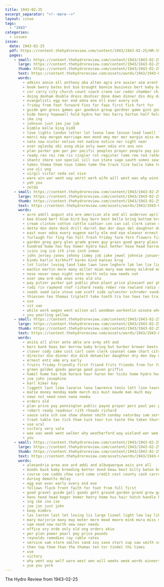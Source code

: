 ```yaml
---
title: 1943-02-25
excerpt_separator: "<!--more-->"
layout: issue
tags:
  - "1943"
categories:
  - issues
issue:
  date: 1943-02-25
  pdf: https://content.thehydroreview.com/content/1943/1943-02-25/HR-1943-02-25.pdf
  pages:
    - small: https://content.thehydroreview.com/content/1943/1943-02-25/small/HR-1943-02-25-01.jpg
      large: https://content.thehydroreview.com/content/1943/1943-02-25/large/HR-1943-02-25-01.jpg
      thumb: https://content.thehydroreview.com/content/1943/1943-02-25/thumbnails/HR-1943-02-25-01.jpg
      text: https://content.thehydroreview.com/assets/words/1943/1943-02-25/HR-1943-02-25-01.txt
      words:
        - adkins annie all anthony aba alten agra are auxier aim arent area areas american allo ago and anz ast ach
        - book beery bates but bie brought bonnie business bert baby bar bus been bee berta boord bet bore ben bag below bible boy back burton buy brown burst boe boys
        - cor carry city church count coach crane car cedar chamber chief cart chance christia cross come canyon chester class con carruth cation cata collar
        - doing denham double dress doshier done down dinner din doy day dawn
        - evangelisti egg ear end edna ene ell ever every eik
        - friday from foot forward fins far faas first fick fort for
        - guide gen gross games gar goodwin group gardner game gins goods gone
        - hide henry hopewell hold hydro har hes harry horton half holderman hubbard hour her hamil home hay has hope holi hen hea hie harold hose hin hamilton han heen how
        - ike ing
        - johnson just jen joe job
        - kimble kelle king kidd
        - love lights london letter lot leona lane lesson lead lowell lionel lon lulu lim left lie later leroy long lay lou like
        - marci may morgan marriage mon mond mey mer mor margie miss muster menting mat monda martha miles maude mary muse monday morning more ming march mise must mae matter modell mene mee masch mabe meek
        - nate now nistor nelson not nadine notice ner night near
        - over oglesby oki oung okie only owen odie orn ono onn
        - plan parker pan por per pacific peoples prayer people pay pie pennington pense pastor pen pai pitzer points pam petty pisa part pasi pat peggy penta paul past peer paper
        - ready ren rei rom ris ringler rot register rome ree red rather
        - shantz shore son special sill sun state sage south somes seas sas sale six stead san speed sot sen stockton said sweeney sund she sagi saturday score school shi sear seal set study shells second sit sie sunday spine
        - takes thoma them tous taken tome the track tice twila take temp tie then tise tak ten thane tell till tolle tri than tal tien tin tack train teacher ton town tea ting team tho
        - use uli ung
        - virgil victor veda val vice
        - ware win war went way worst work wife will west was why winning wish wilson wisely winners with well
        - yeh you
        - zelda
    - small: https://content.thehydroreview.com/content/1943/1943-02-25/small/HR-1943-02-25-02.jpg
      large: https://content.thehydroreview.com/content/1943/1943-02-25/large/HR-1943-02-25-02.jpg
      thumb: https://content.thehydroreview.com/content/1943/1943-02-25/thumbnails/HR-1943-02-25-02.jpg
      text: https://content.thehydroreview.com/assets/words/1943/1943-02-25/HR-1943-02-25-02.txt
      words:
        - acre adell august ata are american ale and all anderson april alle ann
        - bee blood bert blum bird buy born best belle bring bottom brother bertha ben bassler brewer bank bear bobby brunt bethel been baldwin betty bin belt bull beech black bere boys butler bulk
        - cream clinton cotton cattle cashier con can cal clerk caton ceo card call clair child cash care church credit cedar canyon city chester camp car cam
        - dette don date dock drill darrel dan dor days del daughter done deck deere dise day
        - east ever edna every eugene early ele end eye eleanor ernest ery
        - furlough for fing fan fall fresh friday farm fern flowers fire farra farmer frank from fore fame feige folks friends first front foot faith
        - garden greg gary glen grade green guy grain good geary glass guest grace given
        - hundred hume has hoy homer hydro haul hether hose head harrow him home hea hall horn henry high her
        - ivins ing ice ith iron inch inman
        - john jersey jones johnny jimmy job jake jewel johnnie january
        - kinds karlin kirkhuff karen kind kansas krug
        - lot lister loving land lake lawn love leghorn lak len lie light lou lena let loan
        - machin martin more many miller mian mary mae money mildred monday mowe must miles made march mare model
        - nose never news night note north nola new needs not
        - over oma ord oda ones ores old ota
        - pay pitzer parker pat public phon plant price pleasant per philip prichard peat pipe
        - radi rin raymond roof richard ready reber row rowland radio roy rover ralph rot rack rieser
        - seeds seed sale stove sam scott side sylvester schroder sunday south steady station stockton sister sons sick sat service saturday steers save strong she size spain sell steel sheets stutzman sil son
        - thiessen tex thomas triplett take tooth tra ton tees ten trailer the thurs than them tickel
        - use
        - vit van
        - while work wagon went wilson wil woodman warkentin winona wheat weatherford was western with week waste williams will want wish weldin
        - you yearling yellow
    - small: https://content.thehydroreview.com/content/1943/1943-02-25/small/HR-1943-02-25-03.jpg
      large: https://content.thehydroreview.com/content/1943/1943-02-25/large/HR-1943-02-25-03.jpg
      thumb: https://content.thehydroreview.com/content/1943/1943-02-25/thumbnails/HR-1943-02-25-03.jpg
      text: https://content.thehydroreview.com/assets/words/1943/1943-02-25/HR-1943-02-25-03.txt
      words:
        - anita all alter ante able are army ath and
        - bers bank boas ber borrow baby bring but barber brewer beets bonds ban buy beans beats
        - clover cody cake cost carl conn clerk counsel came chart city can come
        - director die dinner din dick detweiler daughter dry don day diego ded
        - ernest entz eme ery early
        - fruits friday friendly first friend frits friends from for fanny fruit
        - green golden goods george good given griffin
        - hamil hume has him horace hour haron her hicks home hydro horen hilda hinton
        - joe john josephine
        - karl kiker kay
        - liggett last lima lazarus lena lawrence lenis lett line learned lee live low landis
        - marie money monday made march mis must maude man much may
        - news not need noon nana nowka
        - orders old
        - plan price pay pennington public payne prayer pers paul pec present pot peaches pork part place
        - robert ready readnour rith rhoads richard
        - sauce sale sch soe show shanon smith sunday saturday sam service son she salad see san scott
        - treat table tax tick thom tuck toor tin taste the taken thurs
        - use ural
        - victory very vale
        - wax was week went walker why weatherford way wieland war wee with word will wendell
        - you
    - small: https://content.thehydroreview.com/content/1943/1943-02-25/small/HR-1943-02-25-04.jpg
      large: https://content.thehydroreview.com/content/1943/1943-02-25/large/HR-1943-02-25-04.jpg
      thumb: https://content.thehydroreview.com/content/1943/1943-02-25/thumbnails/HR-1943-02-25-04.jpg
      text: https://content.thehydroreview.com/assets/words/1943/1943-02-25/HR-1943-02-25-04.txt
      words:
        - alexandria area ave ard addi and albuquerque asis are all
        - bonds back baby breeding better bond beau best billy baton beauregard brother bay bet balt bob been but buy bigg business
        - course coe caddo chow card come credit cost county cash carruth cant car can camp counts city carolina company coon
        - during demotte delay
        - egg ean ever early every end eve
        - fellows flock front faith for foot from full first
        - good gravel guide gall goods gett ground garden grand grow gee gard glen
        - hens heed head heger homer henry home hus hair hatch handle hide hoger hydro him hardware how harbor henke her husband
        - ing ike ina ise
        - joe jon just john
        - keep kimbro
        - las laxton last let losing lis large lionel light low lay like lawrence laber
        - mary marjorie many may moter more mead moore mink mura miss must muskrat mash much means money maryland mine masoner
        - nam need now north new near needs
        - office ory orde only old ong orders okie
        - per plan power pearl pay price pounds
        - reynolds remedies ray rable rates
        - service sam store smiles sand soy save start sup saw smith season still set see sid stock small spring she sweeney smi share states sian sutton stimpson savi sale station
        - then top them than the thomas ten tor tindel thi times
        - use
        - victory
        - why went way wolf ware west wen will weeks week words winners wait was war warning
        - yue you york
---
```


The Hydro Review from 1943-02-25

<!--more-->

